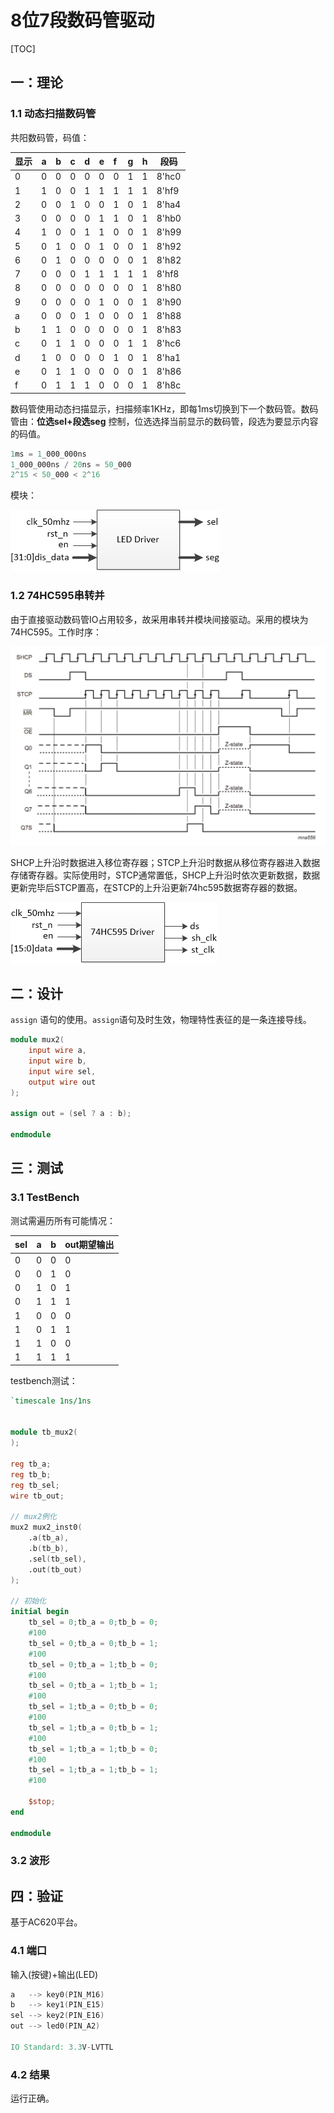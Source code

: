 # 8位7段数码管驱动

[TOC]



## 一：理论

### 1.1 动态扫描数码管

共阳数码管，码值：

| 显示   | a    | b    | c    | d    | e    | f    | g    | h    | 段码    |
| ---- | ---- | ---- | ---- | ---- | ---- | :--- | ---- | ---- | ----- |
| 0    | 0    | 0    | 0    | 0    | 0    | 0    | 1    | 1    | 8'hc0 |
| 1    | 1    | 0    | 0    | 1    | 1    | 1    | 1    | 1    | 8'hf9 |
| 2    | 0    | 0    | 1    | 0    | 0    | 1    | 0    | 1    | 8'ha4 |
| 3    | 0    | 0    | 0    | 0    | 1    | 1    | 0    | 1    | 8'hb0 |
| 4    | 1    | 0    | 0    | 1    | 1    | 0    | 0    | 1    | 8'h99 |
| 5    | 0    | 1    | 0    | 0    | 1    | 0    | 0    | 1    | 8'h92 |
| 6    | 0    | 1    | 0    | 0    | 0    | 0    | 0    | 1    | 8'h82 |
| 7    | 0    | 0    | 0    | 1    | 1    | 1    | 1    | 1    | 8'hf8 |
| 8    | 0    | 0    | 0    | 0    | 0    | 0    | 0    | 1    | 8'h80 |
| 9    | 0    | 0    | 0    | 0    | 1    | 0    | 0    | 1    | 8'h90 |
| a    | 0    | 0    | 0    | 1    | 0    | 0    | 0    | 1    | 8'h88 |
| b    | 1    | 1    | 0    | 0    | 0    | 0    | 0    | 1    | 8'h83 |
| c    | 0    | 1    | 1    | 0    | 0    | 0    | 1    | 1    | 8'hc6 |
| d    | 1    | 0    | 0    | 0    | 0    | 1    | 0    | 1    | 8'ha1 |
| e    | 0    | 1    | 1    | 0    | 0    | 0    | 0    | 1    | 8'h86 |
| f    | 0    | 1    | 1    | 1    | 0    | 0    | 0    | 1    | 8'h8c |

数码管使用动态扫描显示，扫描频率1KHz，即每1ms切换到下一个数码管。数码管由：**位选sel+段选seg** 控制，位选选择当前显示的数码管，段选为要显示内容的码值。

```verilog
1ms = 1_000_000ns
1_000_000ns / 20ns = 50_000
2^15 < 50_000 < 2^16
```

模块：

![led_driver](./led_driver.jpg)

### 1.2 74HC595串转并

由于直接驱动数码管IO占用较多，故采用串转并模块间接驱动。采用的模块为74HC595。工作时序：

![74hc595_time](./74hc595_time.png)

SHCP上升沿时数据进入移位寄存器；STCP上升沿时数据从移位寄存器进入数据存储寄存器。实际使用时，STCP通常置低，SHCP上升沿时依次更新数据，数据更新完毕后STCP置高，在STCP的上升沿更新74hc595数据寄存器的数据。

![74hc595](./74hc595.jpg)





## 二：设计

`assign` 语句的使用。`assign`语句及时生效，物理特性表征的是一条连接导线。

```verilog
module mux2(
	input wire a,
	input wire b,
	input wire sel,
	output wire out
);

assign out = (sel ? a : b);

endmodule
```





## 三：测试

### 3.1 TestBench

测试需遍历所有可能情况：

| sel  | a    | b    | out期望输出 |
| ---- | ---- | ---- | ------- |
| 0    | 0    | 0    | 0       |
| 0    | 0    | 1    | 0       |
| 0    | 1    | 0    | 1       |
| 0    | 1    | 1    | 1       |
| 1    | 0    | 0    | 0       |
| 1    | 0    | 1    | 1       |
| 1    | 1    | 0    | 0       |
| 1    | 1    | 1    | 1       |

testbench测试：

```verilog
`timescale 1ns/1ns
 

module tb_mux2(
);

reg tb_a;
reg tb_b;
reg tb_sel;
wire tb_out;

// mux2例化
mux2 mux2_inst0(
	.a(tb_a),
	.b(tb_b),
	.sel(tb_sel),
	.out(tb_out)
);

// 初始化
initial begin
	tb_sel = 0;tb_a = 0;tb_b = 0;
	#100
	tb_sel = 0;tb_a = 0;tb_b = 1;
	#100
	tb_sel = 0;tb_a = 1;tb_b = 0;
	#100
	tb_sel = 0;tb_a = 1;tb_b = 1;
	#100
	tb_sel = 1;tb_a = 0;tb_b = 0;
	#100
	tb_sel = 1;tb_a = 0;tb_b = 1;
	#100
	tb_sel = 1;tb_a = 1;tb_b = 0;
	#100
	tb_sel = 1;tb_a = 1;tb_b = 1;
	#100

	$stop;
end

endmodule
```

### 3.2 波形





## 四：验证

基于AC620平台。

### 4.1 端口

输入(按键)+输出(LED)

```verilog
a	-->	key0(PIN_M16)
b	-->	key1(PIN_E15)
sel	-->	key2(PIN_E16)
out	-->	led0(PIN_A2)

IO Standard: 3.3V-LVTTL
```

### 4.2 结果

运行正确。

